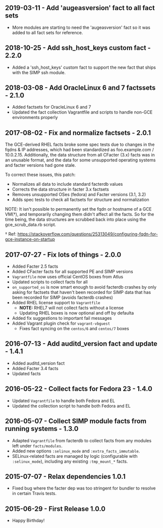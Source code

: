 ## 2019-03-11 - Add 'augeasversion' fact to all fact sets
- More modules are starting to need the 'augeasversion' fact so it was added to
  all fact sets for reference.

## 2018-10-25 - Add ssh_host_keys custom fact - 2.2.0
- Added a 'ssh_host_keys' custom fact to support the new fact that ships with
  the SIMP ssh module.

## 2018-03-08 - Add OracleLinux 6 and 7 factssets - 2.1.0
- Added factsets for OracleLinux 6 and 7
- Updated the fact collection Vagrantfile and scripts to handle non-GCE
  environments properly

## 2017-08-02 - Fix and normalize factsets - 2.0.1
The GCE-derived RHEL facts broke some spec tests due to changes in the
fqdns & IP addresses, which had been standardized as foo.example.com /
10.0.2.15. Additionally, the data structure from all CFacter (3.x) facts
was in an unusable format, and the data for some unsupported operating
systems and facter versions had gone stale.

To correct these issues, this patch:
  - Normalizes all data to include standard facterdb values
  - Corrects the data structure in facter 3.x factsets
  - Removes unsupported OSes (fedora) and Facter versions (3.1, 3.2)
  - Adds spec tests to check all factsets for structure and normalization

NOTE: It isn't possible to permanently set the fqdn or hostname of a GCE
VM(†), and temporarily changing them didn't affect all the facts. So
for the time being, the data structures are scrubbed back into place
using the gce_scrub_data.rb script.

† Ref: https://stackoverflow.com/questions/25313049/configuring-fqdn-for-gce-instance-on-startup

## 2017-07-27 - Fix lots of things - 2.0.0
- Added Facter 2.5 facts
- Added CFacter facts for all supported PE and SIMP versions
- `Vagrantfile` now uses official CentOS boxes from Atlus
- Updated scripts to collect facts for all
- `on_supported_os` is now smart enough to avoid facterdb crashes by only
   asking for factsets that haven't been recorded for SIMP
  data that has been recorded for SIMP (avoids facterdb crashes)
- Added RHEL license support to `Vagrantfile`
  - **NOTE:** RHEL7 will not collect facts without a license
  - Updating RHEL boxes is now optional and off by defaulta
- Added fix suggestions to important fail messages
- Added Vagrant plugin check for `vagrant-vbguest`
  - Fixes fact syncing on the `centos/6` and `centos/7` boxes


## 2016-07-13 - Add auditd_version fact and update - 1.4.1
- Added auditd_version fact
- Added Facter 3.4 facts
- Updated facts

## 2016-05-22 - Collect facts for Fedora 23 - 1.4.0
- Updated `Vagrantfile` to handle both Fedora and EL
- Updated the collection script to handle both Fedora and EL

## 2016-05-07 - Collect SIMP module facts from running systems - 1.3.0
- Adapted `Vagrantfile` from facterdb to collect facts from any modules left
  under `facts/modules`.
- Added new options `:selinux_mode` and `:extra_facts_immutable`.
- SELinux-related facts are managed by logic (configurable with
  `:selinux_mode`), including any existing `:tmp_mount_*` facts.

## 2015-07-07 - Relax dependencies 1.0.1
- Fixed bug where the facter dep was too stringent for bundler to resolve in
  certain Travis tests.

## 2015-06-29 - First Release 1.0.0
- Happy Birthday!

